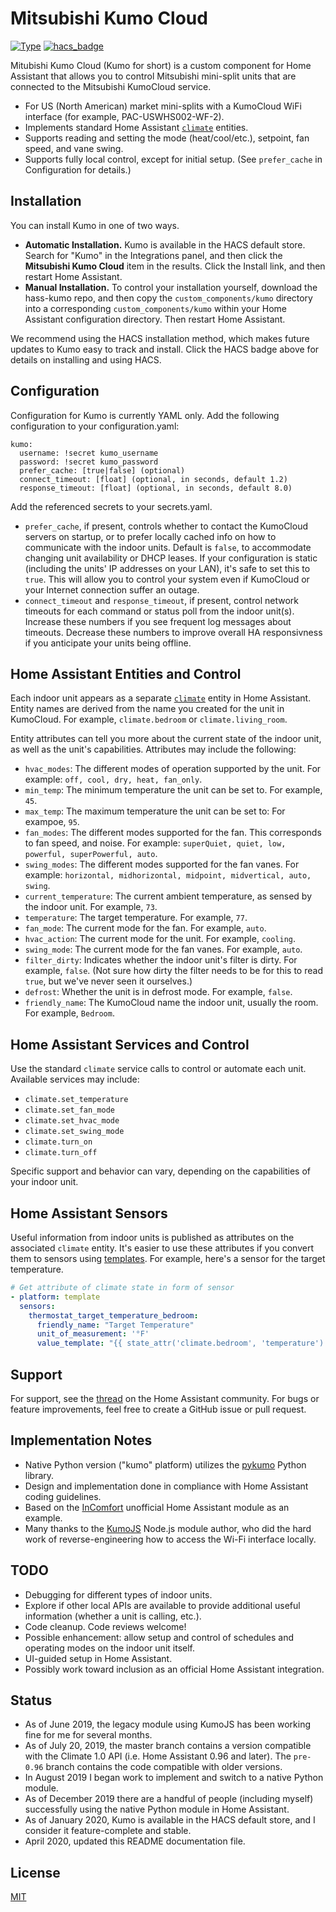 # Mitsubishi Kumo Cloud

[![Type](https://img.shields.io/badge/Type-Custom_Component-orange.svg)](https://github.com/dlarrick/hass-kumo) [![hacs_badge](https://img.shields.io/badge/HACS-Default-orange.svg)](https://github.com/custom-components/hacs)

Mitubishi Kumo Cloud (Kumo for short) is a custom component for Home Assistant that allows you to control Mitsubishi mini-split units that are connected to the Mitsubishi KumoCloud service.

- For US (North American) market mini-splits with a KumoCloud WiFi interface (for example, PAC-USWHS002-WF-2).
- Implements standard Home Assistant [`climate`](https://www.home-assistant.io/integrations/climate/) entities.
- Supports reading and setting the mode (heat/cool/etc.), setpoint, fan speed, and vane swing.
- Supports fully local control, except for initial setup. (See `prefer_cache` in Configuration for details.)

## Installation

You can install Kumo in one of two ways. 

- **Automatic Installation.** Kumo is available in the HACS default store. Search for "Kumo" in the Integrations panel, and then click the **Mitsubishi Kumo Cloud** item in the results. Click the Install link, and then restart Home Assistant. 
- **Manual Installation.** To control your installation yourself, download the hass-kumo repo, and then copy the `custom_components/kumo` directory into a corresponding `custom_components/kumo` within your Home Assistant configuration directory. Then restart Home Assistant.

We recommend using the HACS installation method, which makes future updates to Kumo easy to track and install. Click the HACS badge above for details on installing and using HACS.

## Configuration

Configuration for Kumo is currently YAML only. Add the following configuration to your configuration.yaml:

```
kumo:
  username: !secret kumo_username
  password: !secret kumo_password
  prefer_cache: [true|false] (optional)
  connect_timeout: [float] (optional, in seconds, default 1.2)
  response_timeout: [float] (optional, in seconds, default 8.0)
```

Add the referenced secrets to your secrets.yaml.

- `prefer_cache`, if present, controls whether to contact the KumoCloud servers on startup, or to prefer locally cached info on how to communicate with the indoor units. Default is `false`, to accommodate changing unit availability or DHCP leases. If your configuration is static (including the units' IP addresses on your LAN), it's safe to set this to `true`. This will allow you to control your system even if KumoCloud or your Internet connection suffer an outage. 
- `connect_timeout` and `response_timeout`, if present, control network timeouts for each command or status poll from the indoor unit(s). Increase these numbers if you see frequent log messages about timeouts. Decrease these numbers to improve overall HA responsivness if you anticipate your units being offline.

## Home Assistant Entities and Control

Each indoor unit appears as a separate [`climate`](https://www.home-assistant.io/integrations/climate/) entity in Home Assistant. Entity names are derived from the name you created for the unit in KumoCloud. For example, `climate.bedroom` or `climate.living_room`. 

Entity attributes can tell you more about the current state of the indoor unit, as well as the unit's capabilities. Attributes may include the following:

- `hvac_modes`: The different modes of operation supported by the unit. For example: `off, cool, dry, heat, fan_only`.
- `min_temp`: The minimum temperature the unit can be set to. For example, `45`.
- `max_temp`: The maximum temperature the unit can be set to: For exampoe, `95`.
- `fan_modes`: The different modes supported for the fan. This corresponds to fan speed, and noise. For example: `superQuiet, quiet, low, powerful, superPowerful, auto`. 
- `swing_modes`: The different modes supported for the fan vanes. For example: `horizontal, midhorizontal, midpoint, midvertical, auto, swing`.
- `current_temperature`: The current ambient temperature, as sensed by the indoor unit. For example, `73`.
- `temperature`: The target temperature. For example, `77`.
- `fan_mode`: The current mode for the fan. For example, `auto`.
- `hvac_action`: The current mode for the unit. For example, `cooling`.
- `swing_mode`: The current mode for the fan vanes. For example, `auto`.
- `filter_dirty`: Indicates whether the indoor unit's filter is dirty. For example, `false`. (Not sure how dirty the filter needs to be for this to read `true`, but we've never seen it ourselves.)
- `defrost`: Whether the unit is in defrost mode. For example, `false`.
- `friendly_name`: The KumoCloud name the indoor unit, usually the room. For example, `Bedroom`.

## Home Assistant Services and Control

Use the standard `climate` service calls to control or automate each unit. Available services may include:

- `climate.set_temperature`
- `climate.set_fan_mode`
- `climate.set_hvac_mode`
- `climate.set_swing_mode`
- `climate.turn_on`
- `climate.turn_off`

Specific support and behavior can vary, depending on the capabilities of your indoor unit.

## Home Assistant Sensors

Useful information from indoor units is published as attributes on the associated `climate` entity. It's easier to use these attributes if you convert them to sensors using [templates](https://community.home-assistant.io/t/using-attributes-in-lovelace/72672). For example, here's a sensor for the target temperature.

```yaml
# Get attribute of climate state in form of sensor
- platform: template
  sensors:
    thermostat_target_temperature_bedroom:
      friendly_name: "Target Temperature"
      unit_of_measurement: '°F'
      value_template: "{{ state_attr('climate.bedroom', 'temperature') }}"
```

## Support

For support, see the [thread](https://community.home-assistant.io/t/mitsubishi-kumo-cloud-integration/121508/128) on the Home Assistant community. For bugs or feature improvements, feel free to create a GitHub issue or pull request.

## Implementation Notes

- Native Python version ("kumo" platform) utilizes the [pykumo](https://github.com/dlarrick/pykumo) Python library.
- Design and implementation done in compliance with Home Assistant coding guidelines.
- Based on the [InComfort](https://github.com/royduin/home-assistant-incomfort) unofficial Home Assistant module as an example.
- Many thanks to the [KumoJS](https://github.com/sushilks/kumojs) Node.js module author, who did the hard work of reverse-engineering how to access the Wi-Fi interface locally.


## TODO

- Debugging for different types of indoor units.
- Explore if other local APIs are available to provide additional useful information (whether a unit is calling, etc.).
- Code cleanup. Code reviews welcome!
- Possible enhancement: allow setup and control of schedules and operating modes on the indoor unit itself.
- UI-guided setup in Home Assistant.
- Possibly work toward inclusion as an official Home Assistant integration.

## Status

- As of June 2019, the legacy module using KumoJS has been working fine for me for several months.
- As of July 20, 2019, the master branch contains a version compatible with the Climate 1.0 API (i.e. Home Assistant 0.96 and later). The `pre-0.96` branch contains the code compatible with older versions.
- In August 2019 I began work to implement and switch to a native Python module.
- As of December 2019 there are a handful of people (including myself) successfully using the native Python module in Home Assistant.
- As of January 2020, Kumo is available in the HACS default store, and I consider it feature-complete and stable.
- April 2020, updated this README documentation file.

## License

[MIT](LICENSE)
